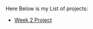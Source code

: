 Here Below is my List of projects: 

- [Week 2 Project](https://github.com/thakurnishu/10_Weeks_Of_CloudOps/tree/week2)
